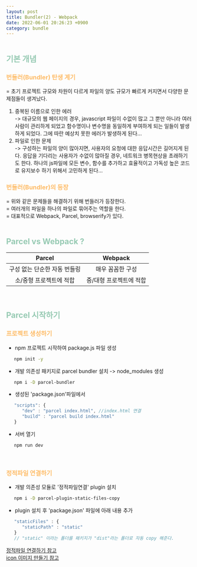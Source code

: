 ```yaml
---
layout: post
title: Bundler(2) - Webpack
date: 2022-06-01 20:26:23 +0900
category: bundle
---
```


<img src="../../../../public/img/bundler.png" alt=""/>  

## <span style="color:#97cab3;font-weight:bold">기본 개념</span>

### <span style="color:#febc68;font-weight:bold">번들러(Bundler) 탄생 계기</span> 
 = 초기 프로젝트 규모와 차원이 다르게 파일의 양도 규모가 빠르게 커지면서 다양한 문제점들이 생겨났다.  
 1. 중복된 이름으로 인한 에러  
  -> 대규모의 웹 페이지의 경우, javascript 파일이 수없이 많고 그 뿐만 아니라 여러 사람이 관리하게 되었고 함수명이나 변수명을 동일하게 부여하게 되는 일들이 발생하게 되었다. 그에 따란 예상치 못한 에러가 발생하게 된다...
1. 파일로 인한 문제  
    -> 구성하는 파일의 양이 많아지면, 사용자의 요청에 대한 응답시간은 길어지게 된다. 응답을 기다리는 사용자가 수없이 많아질 경우, 네트워크 병목현상을 초래하기도 한다. 하나의 js파일에 모든 변수, 함수를 추가하고 효율적이고 가독성 높은 코드로 유지보수 하기 위해서 고민하게 된다...
### <span style="color:#febc68;font-weight:bold">번들러(Bundler)의 등장</span> 
 =  위와 같은 문제들을 해결하기 위해 번들러가 등장한다.  
 = 여러개의 파일을 하나의 파일로 묶어주는 역할을 한다.  
 = 대표적으로 Webpack, Parcel, browserify가 있다.
<br/>
<br/>

## <span style="color:#97cab3;font-weight:bold">Parcel vs Webpack ?</span>
   Parcel | Webpack
   :--:|:--:
   구성 없는 단순한 자동 번들링 | 매우 꼼꼼한 구성
   소/중형 프로젝트에 적합 | 중/대형 프로젝트에 적합
<br/>

## <span style="color:#97cab3;font-weight:bold">Parcel 시작하기</span>
### <span style="color:#febc68;font-weight:bold">프로젝트 생성하기</span> 
   - npm 프로젝트 시작하여 package.js 파일 생성
   ```bash
      npm init -y
   ```   
   - 개발 의존성 패키지로 parcel bundler 설치 -> node_modules 생성
   ```bash
      npm i -D parcel-bundler
   ``` 
   - 생성된 'package.json'파일에서 
   ```javascript
      "scripts": {
         "dev" : "parcel index.html", //index.html 연결
         "build" : "parcel build index.html"
      }
   ``` 
   - 서버 열기
   ```bash
      npm run dev
   ``` 
   <br/>

### <span style="color:#febc68;font-weight:bold">정적파일 연결하기</span> 
   - 개발 의존성 모듈로 '정적파일연결' plugin 설치
   ```bash
      npm i -D parcel-plugin-static-files-copy
   ```  
   - plugin 설치 후 'package.json' 파일에 아래 내용 추가
   ```javascript
      "staticFiles" : {
         "staticPath" : "static"
      }
      // "static" 이라는 폴더를 패키지가 "dist"라는 폴더로 자동 copy 해준다.
   ``` 

   [정적파일 연결하기 참고](https://www.npmjs.com/package/parcel-plugin-static-files-copy)  
   [icon 이미지 만들기 참고](https://www.icoconverter.com/)